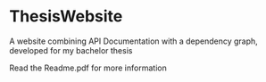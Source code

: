 # ThesisWebsite
A website combining API Documentation with a dependency graph, developed for my bachelor thesis

Read the Readme.pdf for more information
